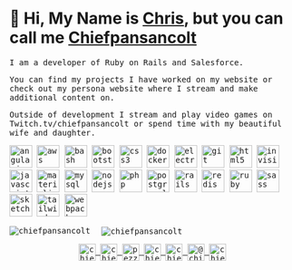 # 👋 Hi, My Name is [Chris](https://chris-pezza.com), but you can call me [Chiefpansancolt](http://chiefpansancolt.live)

<samp>
I am a developer of Ruby on Rails and Salesforce. 

You can find my projects I have worked on my website or check out my persona website where I stream and make additional content on.

Outside of development I stream and play video games on Twitch.tv/chiefpansancolt or spend time with my beautiful wife and daughter.
</samp>

<p align="left">
  <img src="https://devicons.github.io/devicon/devicon.git/icons/angularjs/angularjs-original.svg" alt="angularjs" width="40" height="40"/>
  <img src="https://devicons.github.io/devicon/devicon.git/icons/amazonwebservices/amazonwebservices-original-wordmark.svg" alt="aws" width="40" height="40"/>
  <img src="https://www.vectorlogo.zone/logos/gnu_bash/gnu_bash-icon.svg" alt="bash" width="40" height="40"/>
  <img src="https://devicons.github.io/devicon/devicon.git/icons/bootstrap/bootstrap-plain.svg" alt="bootstrap" width="40" height="40"/>
  <img src="https://devicons.github.io/devicon/devicon.git/icons/css3/css3-original-wordmark.svg" alt="css3" width="40" height="40"/>
  <img src="https://devicons.github.io/devicon/devicon.git/icons/docker/docker-original-wordmark.svg" alt="docker" width="40" height="40"/>
  <img src="https://devicons.github.io/devicon/devicon.git/icons/electron/electron-original.svg" alt="electron" width="40" height="40"/>
  <img src="https://www.vectorlogo.zone/logos/git-scm/git-scm-icon.svg" alt="git" width="40" height="40"/>
  <img src="https://devicons.github.io/devicon/devicon.git/icons/html5/html5-original-wordmark.svg" alt="html5" width="40" height="40"/>
  <img src="https://www.vectorlogo.zone/logos/invisionapp/invisionapp-icon.svg" alt="invision" width="40" height="40"/>
  <img src="https://devicons.github.io/devicon/devicon.git/icons/javascript/javascript-original.svg" alt="javascript" width="40" height="40"/>
  <img src="https://raw.githubusercontent.com/prplx/svg-logos/5585531d45d294869c4eaab4d7cf2e9c167710a9/svg/materialize.svg" alt="materialize" width="40" height="40"/>
  <img src="https://devicons.github.io/devicon/devicon.git/icons/mysql/mysql-original-wordmark.svg" alt="mysql" width="40" height="40"/>
  <img src="https://devicons.github.io/devicon/devicon.git/icons/nodejs/nodejs-original-wordmark.svg" alt="nodejs" width="40" height="40"/>
  <img src="https://devicons.github.io/devicon/devicon.git/icons/php/php-original.svg" alt="php" width="40" height="40"/>
  <img src="https://devicons.github.io/devicon/devicon.git/icons/postgresql/postgresql-original-wordmark.svg" alt="postgresql" width="40" height="40"/>
  <img src="https://devicons.github.io/devicon/devicon.git/icons/rails/rails-original-wordmark.svg" alt="rails" width="40" height="40"/>
  <img src="https://devicons.github.io/devicon/devicon.git/icons/redis/redis-original-wordmark.svg" alt="redis" width="40" height="40"/>
  <img src="https://devicons.github.io/devicon/devicon.git/icons/ruby/ruby-original-wordmark.svg" alt="ruby" width="40" height="40"/>
  <img src="https://devicons.github.io/devicon/devicon.git/icons/sass/sass-original.svg" alt="sass" width="40" height="40"/>
  <img src="https://www.vectorlogo.zone/logos/sketchapp/sketchapp-icon.svg" alt="sketch" width="40" height="40"/>
  <img src="https://www.vectorlogo.zone/logos/tailwindcss/tailwindcss-icon.svg" alt="tailwind" width="40" height="40"/>
  <img src="https://devicons.github.io/devicon/devicon.git/icons/webpack/webpack-original.svg" alt="webpack" width="40" height="40"/>
</p>

<p>
  <img align="left" src="https://github-readme-stats.chiefpansancolt.vercel.app/api/top-langs/?username=chiefpansancolt&layout=compact&hide=html" alt="chiefpansancolt" />
</p>
<p>
  &nbsp;
  <img align="center" src="https://github-readme-stats.chiefpansancolt.vercel.app/api?username=chiefpansancolt&show_icons=true" alt="chiefpansancolt" />
</p>


<p align="center">
  <a href="https://dev.to/chiefpansancolt" target="blank">
    <img align="center" src="https://cdn.jsdelivr.net/npm/simple-icons@3.0.1/icons/dev-dot-to.svg" alt="chiefpansancolt" height="30" width="30" />
  </a>
  <a href="https://twitter.com/chiefpansancolt" target="blank">
    <img align="center" src="https://cdn.jsdelivr.net/npm/simple-icons@3.0.1/icons/twitter.svg" alt="chiefpansancolt" height="30" width="30" />
  </a>
  <a href="https://linkedin.com/in/pezzachristopher" target="blank">
    <img align="center" src="https://cdn.jsdelivr.net/npm/simple-icons@3.0.1/icons/linkedin.svg" alt="pezzachristopher" height="30" width="30" />
  </a>
  <a href="https://fb.com/chiefpansancolt" target="blank">
    <img align="center" src="https://cdn.jsdelivr.net/npm/simple-icons@3.0.1/icons/facebook.svg" alt="chiefpansancolt" height="30" width="30" />
  </a>
  <a href="https://instagram.com/chiefpansancolt" target="blank">
    <img align="center" src="https://cdn.jsdelivr.net/npm/simple-icons@3.0.1/icons/instagram.svg" alt="chiefpansancolt" height="30" width="30" />
  </a>
  <a href="https://medium.com/@chiefpansancolt" target="blank">
    <img align="center" src="https://cdn.jsdelivr.net/npm/simple-icons@3.0.1/icons/medium.svg" alt="@chiefpansancolt" height="30" width="30" />
  </a>
  <a href="https://www.youtube.com/channel/UCDiSj1nIsOnMHo3IASiN-3w" target="blank">
    <img align="center" src="https://cdn.jsdelivr.net/npm/simple-icons@3.0.1/icons/youtube.svg" alt="chiefpansancolt" height="30" width="30" />
  </a>
</p>
